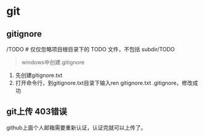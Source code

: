 # git

## gitignore

/TODO     # 仅仅忽略项目根目录下的 TODO 文件，不包括 subdir/TODO
> windows中创建.gitignore

1. 先创建gitignore.txt
2. 打开命令行，到gitignore.txt目录下输入ren gitignore.txt .gitignore，修改成功

## git上传 403错误
github上面个人邮箱需要重新认证，认证完就可以上传了。
